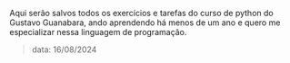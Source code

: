 Aqui serão salvos todos os exercícios e tarefas do curso de python do Gustavo Guanabara, ando aprendendo há menos de um ano e quero me especializar nessa linguagem de programação.
> data: 16/08/2024
